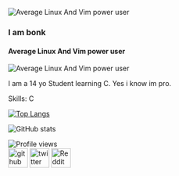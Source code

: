 ![Average Linux And Vim power user](https://cdn.discordapp.com/attachments/980879985650835547/1044241267032346724/image.png)
### I am bonk
#### Average Linux And Vim power user
![Average Linux And Vim power user](https://cdn.discordapp.com/attachments/980879985650835547/1044241267032346724/image.png)

I am a 14 yo Student learning C. Yes i know im pro.

Skills: C


[![Top Langs](https://github-readme-stats.vercel.app/api/top-langs/?username=bubblibonk)](https://github.com/anuraghazra/github-readme-stats)

![GitHub stats](https://github-readme-stats.vercel.app/api?username=bubblibonk&show_icons=true)  

![Profile views](https://gpvc.arturio.dev/bubblibonk)  
[<img src='https://cdn.jsdelivr.net/npm/simple-icons@3.0.1/icons/github.svg' alt='github' height='40'>](https://github.com/bubblibonk)  [<img src='https://cdn.jsdelivr.net/npm/simple-icons@3.0.1/icons/twitter.svg' alt='twitter' height='40'>](https://twitter.com/theBonkSenpai)  [<img src='https://cdn.jsdelivr.net/npm/simple-icons@3.0.1/icons/reddit.svg' alt='Reddit' height='40'>](https://www.reddit.com/user/Glum_Band_6349)  
